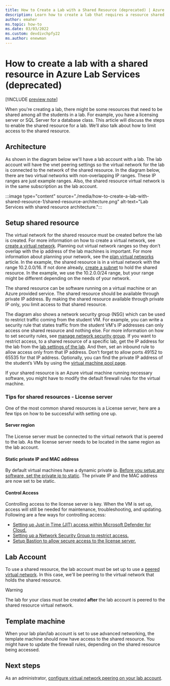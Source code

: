 ```yaml
---
title: How to Create a Lab with a Shared Resource (deprecated) | Azure Lab Services
description: Learn how to create a lab that requires a resource shared among the students. (deprecated)  
author: emaher
ms.topic: how-to
ms.date: 03/03/2022
ms.custom: devdivchpfy22
ms.author: enewman
---
```


# How to create a lab with a shared resource in Azure Lab Services (deprecated)

[!INCLUDE [preview note](./includes/lab-services-new-update-note.md)]

When you're creating a lab, there might be some resources that need to be shared among all the students in a lab. For example, you have a licensing server or SQL Server for a database class. This article will discuss the steps to enable the shared resource for a lab. We’ll also talk about how to limit access to the shared resource.

## Architecture

As shown in the diagram below we'll have a lab account with a lab. The lab account will have the vnet peering settings so the virtual network for the lab is connected to the network of the shared resource. In the diagram below, there are two virtual networks with non-overlapping IP ranges. These IP ranges are just example ranges. Also, the shared resource virtual network is in the same subscription as the lab account.

:::image type="content" source="./media/how-to-create-a-lab-with-shared-resource-1/shared-resource-architecture.png" alt-text="Lab Services with shared resource architecture.":::

## Setup shared resource

The virtual network for the shared resource must be created before the lab is created. For more information on how to create a virtual network, see [create a virtual network](../virtual-network/quick-create-portal.md). Planning out virtual network ranges so they don’t overlap with the ip address of the lab machines is important. For more information about planning your network, see the [plan virtual networks](../virtual-network/virtual-network-vnet-plan-design-arm.md) article. In the example, the shared resource is in a virtual network with the range 10.2.0.0/16. If not done already, [create a subnet](../virtual-network/virtual-network-manage-subnet.md#add-a-subnet) to hold the shared resource. In the example, we use the 10.2.0.0/24 range, but your range might be different depending on the needs of your network.

The shared resource can be software running on a virtual machine or an Azure provided service. The shared resource should be available through private IP address. By making the shared resource available through private IP only, you limit access to that shared resource.

The diagram also shows a network security group (NSG) which can be used to restrict traffic coming from the student VM. For example, you can write a security rule that states traffic from the student VM's IP addresses can only access one shared resource and nothing else. For more information on how to set security rules, see [manage network security group](../virtual-network/manage-network-security-group.md#work-with-security-rules). If you want to restrict access, to a shared resource of a specific lab, get the IP address for the lab from the [lab settings of the lab](manage-labs.md#view-labs). And then, set an inbound rule to allow access only from that IP address. Don’t forget to allow ports 49152 to 65535 for that IP address. Optionally, you can find the private IP address of the student’s VMs by using the [virtual machine pool page](how-to-set-virtual-machine-passwords.md).

If your shared resource is an Azure virtual machine running necessary software, you might have to modify the default firewall rules for the virtual machine.

### Tips for shared resources - License server

One of the most common shared resources is a License server, here are a few tips on how to be successful with setting one up.

#### Server region

The License server must be connected to the virtual network that is peered to the lab. As the license server needs to be located in the same region as the lab account.

#### Static private IP and MAC address

By default virtual machines have a dynamic private ip. [Before you setup any software, set the private ip to static](../virtual-network/ip-services/virtual-networks-static-private-ip-arm-pportal.md). The private IP and the MAC address are now set to be static.  

#### Control Access

Controlling access to the license server is key. When the VM is set up, access will still be needed for maintenance, troubleshooting, and updating. Following are a few ways for controlling access:

- [Setting up Just in Time (JIT) access within Microsoft Defender for Cloud.](../security-center/security-center-just-in-time.md?tabs=jit-config-asc%252cjit-request-asc)
- [Setting up a Network Security Group to restrict access.](../virtual-network/network-security-groups-overview.md)
- [Setup Bastion to allow secure access to the license server.](https://azure.microsoft.com/services/azure-bastion/)

## Lab Account

To use a shared resource, the lab account must be set up to use a [peered virtual network](how-to-connect-peer-virtual-network.md). In this case, we'll be peering to the virtual network that holds the shared resource.

>[!WARNING]
>The lab for your class must be created **after** the lab account is peered to the shared resource virtual network.

## Template machine

When your lab plan/lab account is set to use advanced networking, the template machine should now have access to the shared resource.  You might have to update the firewall rules, depending on the shared resource being accessed.

## Next steps

As an administrator, [configure virtual network peering on your lab account](how-to-connect-peer-virtual-network.md).
